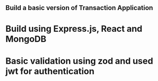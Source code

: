 
## Build a basic version of Transaction Application 

# Build using Express.js, React and MongoDB

# Basic validation using zod and used jwt for authentication
